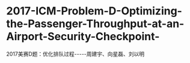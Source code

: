 # 2017-ICM-Problem-D-Optimizing-the-Passenger-Throughput-at-an-Airport-Security-Checkpoint-
2017美赛D题：优化排队过程-----周建宇、向星磊、刘以明
